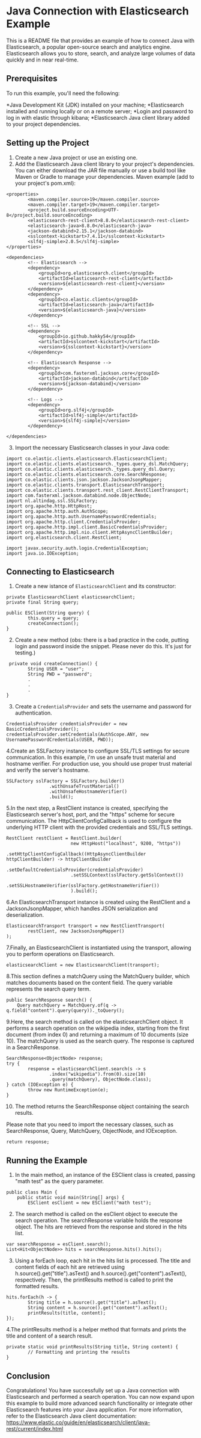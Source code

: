 # Java Connection with Elasticsearch Example

This is a README file that provides an example of how to connect Java with Elasticsearch, a popular open-source search and analytics engine. Elasticsearch allows you to store, search, and analyze large volumes of data quickly and in near real-time.

## Prerequisites

To run this example, you'll need the following:

*Java Development Kit (JDK) installed on your machine;
*Elasticsearch installed and running locally or on a remote server;
*Login and password to log in with elastic through kibana;
*Elasticsearch Java client library added to your project dependencies.

## Setting up the Project

1. Create a new Java project or use an existing one.
2. Add the Elasticsearch Java client library to your project's dependencies. You can either download the JAR file manually or use a build tool like Maven or Gradle to manage your dependencies.
Maven example (add to your project's pom.xml):

```
<properties>
        <maven.compiler.source>19</maven.compiler.source>
        <maven.compiler.target>19</maven.compiler.target>
        <project.build.sourceEncoding>UTF-8</project.build.sourceEncoding>
        <elasticsearch-rest-client>8.8.0</elasticsearch-rest-client>
        <elasticsearch-java>8.8.0</elasticsearch-java>
        <jackson-databind>2.15.1</jackson-databind>
        <sslcontext-kickstart>7.4.11</sslcontext-kickstart>
        <slf4j-simple>2.0.5</slf4j-simple>
</properties>

<dependencies>
        <!-- Elasticsearch -->
        <dependency>
            <groupId>org.elasticsearch.client</groupId>
            <artifactId>elasticsearch-rest-client</artifactId>
            <version>${elasticsearch-rest-client}</version>
        </dependency>
        <dependency>
            <groupId>co.elastic.clients</groupId>
            <artifactId>elasticsearch-java</artifactId>
            <version>${elasticsearch-java}</version>
        </dependency>

        <!-- SSL -->
        <dependency>
            <groupId>io.github.hakky54</groupId>
            <artifactId>sslcontext-kickstart</artifactId>
            <version>${sslcontext-kickstart}</version>
        </dependency>

        <!-- Elasticsearch Response -->
        <dependency>
            <groupId>com.fasterxml.jackson.core</groupId>
            <artifactId>jackson-databind</artifactId>
            <version>${jackson-databind}</version>
        </dependency>

        <!-- Logs -->
        <dependency>
            <groupId>org.slf4j</groupId>
            <artifactId>slf4j-simple</artifactId>
            <version>${slf4j-simple}</version>
        </dependency>

</dependencies>
```
3. Import the necessary Elasticsearch classes in your Java code:

```
import co.elastic.clients.elasticsearch.ElasticsearchClient;
import co.elastic.clients.elasticsearch._types.query_dsl.MatchQuery;
import co.elastic.clients.elasticsearch._types.query_dsl.Query;
import co.elastic.clients.elasticsearch.core.SearchResponse;
import co.elastic.clients.json.jackson.JacksonJsonpMapper;
import co.elastic.clients.transport.ElasticsearchTransport;
import co.elastic.clients.transport.rest_client.RestClientTransport;
import com.fasterxml.jackson.databind.node.ObjectNode;
import nl.altindag.ssl.SSLFactory;
import org.apache.http.HttpHost;
import org.apache.http.auth.AuthScope;
import org.apache.http.auth.UsernamePasswordCredentials;
import org.apache.http.client.CredentialsProvider;
import org.apache.http.impl.client.BasicCredentialsProvider;
import org.apache.http.impl.nio.client.HttpAsyncClientBuilder;
import org.elasticsearch.client.RestClient;

import javax.security.auth.login.CredentialException;
import java.io.IOException;
```

## Connecting to Elasticsearch
1. Create a new istance of `ElasticsearchClient` and its constructor:

```
private ElasticsearchClient elasticsearchClient;
private final String query;

public ESClient(String query) {
        this.query = query;
        createConnection();
}
```
2. Create a new method (obs: there is a bad practice in the code, putting login and password inside the snippet. Please never do this. It's just for testing.)
```
 private void createConnection() {
        String USER = "user";
        String PWD = "password";
        .
        .
        .
}
```

3. Create a `CredentialsProvider` and sets the username and password for authentication.

```
CredentialsProvider credentialsProvider = new BasicCredentialsProvider();
credentialsProvider.setCredentials(AuthScope.ANY, new UsernamePasswordCredentials(USER, PWD));
```

4.Create an SSLFactory instance to configure SSL/TLS settings for secure communication. In this example, i'm use an unsafe trust material and hostname verifier. For production use, you should use proper trust material and verify the server's hostname.
```
SSLFactory sslFactory = SSLFactory.builder()
                .withUnsafeTrustMaterial()
                .withUnsafeHostnameVerifier()
                .build();
```
5.In the next step, a RestClient instance is created, specifying the Elasticsearch server's host, port, and the "https" scheme for secure communication. The HttpClientConfigCallback is used to configure the underlying HTTP client with the provided credentials and SSL/TLS settings.
```
RestClient restClient = RestClient.builder(
                        new HttpHost("localhost", 9200, "https"))
                        .setHttpClientConfigCallback((HttpAsyncClientBuilder httpClientBuilder) -> httpClientBuilder
                        .setDefaultCredentialsProvider(credentialsProvider)
                        .setSSLContext(sslFactory.getSslContext())
                        .setSSLHostnameVerifier(sslFactory.getHostnameVerifier())
                        ).build();
```
6.An ElasticsearchTransport instance is created using the RestClient and a JacksonJsonpMapper, which handles JSON serialization and deserialization.
```
ElasticsearchTransport transport = new RestClientTransport(
        restClient, new JacksonJsonpMapper()
);

```
7.Finally, an ElasticsearchClient is instantiated using the transport, allowing you to perform operations on Elasticsearch.
```
elasticsearchClient = new ElasticsearchClient(transport);
```

8.This section defines a matchQuery using the MatchQuery builder, which matches documents based on the content field. The query variable represents the search query term.
```
public SearchResponse search() {
    Query matchQuery = MatchQuery.of(q -> q.field("content").query(query))._toQuery();

```
9.Here, the search method is called on the elasticsearchClient object. It performs a search operation on the wikipedia index, starting from the first document (from index 0) and returning a maximum of 10 documents
(size 10). The matchQuery is used as the search query. The response is captured in a SearchResponse<ObjectNode>.

```
SearchResponse<ObjectNode> response;
try {
        response = elasticsearchClient.search(s -> s
                .index("wikipedia").from(0).size(10)
                .query(matchQuery), ObjectNode.class);
} catch (IOException e) {
        throw new RuntimeException(e);
}

```
10. The method returns the SearchResponse object containing the search results.

Please note that you need to import the necessary classes, such as SearchResponse, Query, MatchQuery, ObjectNode, and IOException.
```
return response;
```

## Running the Example
1. In the main method, an instance of the ESClient class is created, passing "math test" as the query parameter.
        
```
public class Main {
    public static void main(String[] args) {
        ESClient esClient = new ESClient("math test");

```
2. The search method is called on the esClient object to execute the search operation. The searchResponse variable holds the response object. The hits are retrieved from the response and stored in the hits list.
        
```
var searchResponse = esClient.search();
List<Hit<ObjectNode>> hits = searchResponse.hits().hits();

```
3. Using a forEach loop, each hit in the hits list is processed. The title and content fields of each hit are retrieved using h.source().get("title").asText() and h.source().get("content").asText(), respectively.
Then, the printResults method is called to print the formatted results.

```
hits.forEach(h -> {
        String title = h.source().get("title").asText();
        String content = h.source().get("content").asText();
        printResults(title, content);
});

```
        
4.The printResults method is a helper method that formats and prints the title and content of a search result.
        
```
private static void printResults(String title, String content) {
        // Formatting and printing the results
}

```

## Conclusion
Congratulations! You have successfully set up a Java connection with Elasticsearch and performed a search operation. You can now expand upon this example to build more advanced search functionality or integrate other Elasticsearch features into your Java application. For more information, refer to the Elasticsearch Java client documentation: https://www.elastic.co/guide/en/elasticsearch/client/java-rest/current/index.html
